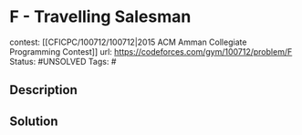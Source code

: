# F - Travelling Salesman

contest: [[CFICPC/100712/100712|2015 ACM Amman Collegiate Programming Contest]]
url: https://codeforces.com/gym/100712/problem/F
Status: #UNSOLVED
Tags: #

## Description

## Solution

